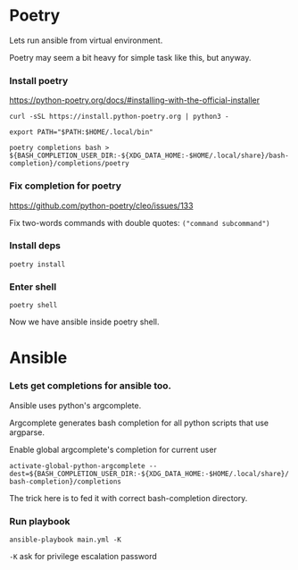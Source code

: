 # Poetry

Lets run ansible from virtual environment. 

Poetry may seem a bit heavy for simple task like this, but anyway.

### Install poetry

https://python-poetry.org/docs/#installing-with-the-official-installer

`curl -sSL https://install.python-poetry.org | python3 -`

`export PATH="$PATH:$HOME/.local/bin"`

`poetry completions bash > ${BASH_COMPLETION_USER_DIR:-${XDG_DATA_HOME:-$HOME/.local/share}/bash-completion}/completions/poetry`

### Fix completion for poetry

https://github.com/python-poetry/cleo/issues/133

Fix two-words commands with double quotes: `("command subcommand")`

### Install deps

`poetry install`

### Enter shell

`poetry shell`

Now we have ansible inside poetry shell.


# Ansible

### Lets get completions for ansible too.

Ansible uses python's argcomplete. 

Argcomplete generates bash completion for all python scripts that use argparse.

Enable global argcomplete's completion for current user

`activate-global-python-argcomplete --dest=${BASH_COMPLETION_USER_DIR:-${XDG_DATA_HOME:-$HOME/.local/share}/bash-completion}/completions`

The trick here is to fed it with correct bash-completion directory.

### Run playbook

`ansible-playbook main.yml -K`

`-K` ask for privilege escalation password
